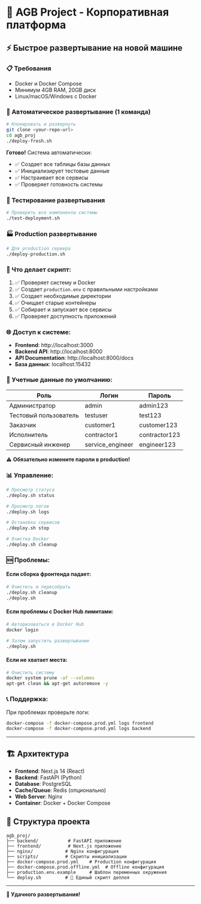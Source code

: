 # 🚀 AGB Project - Корпоративная платформа

## ⚡ Быстрое развертывание на новой машине

### 📋 Требования
- Docker и Docker Compose
- Минимум 4GB RAM, 20GB диск
- Linux/macOS/Windows с Docker

### 🎯 Автоматическое развертывание (1 команда)

```bash
# Клонировать и развернуть
git clone <your-repo-url>
cd agb_proj
./deploy-fresh.sh
```

**Готово!** Система автоматически:
- ✅ Создает все таблицы базы данных
- ✅ Инициализирует тестовые данные
- ✅ Настраивает все сервисы
- ✅ Проверяет готовность системы

### 🧪 Тестирование развертывания

```bash
# Проверить все компоненты системы
./test-deployment.sh
```

### 🏭 Production развертывание

```bash
# Для production сервера
./deploy-production.sh
```

### 🎯 Что делает скрипт:

1. ✅ Проверяет систему и Docker
2. ✅ Создает `production.env` с правильными настройками
3. ✅ Создает необходимые директории
4. ✅ Очищает старые контейнеры
5. ✅ Собирает и запускает все сервисы
6. ✅ Проверяет доступность приложений

### 🌐 Доступ к системе:

- **Frontend**: http://localhost:3000
- **Backend API**: http://localhost:8000
- **API Documentation**: http://localhost:8000/docs
- **База данных**: localhost:15432

### 👤 Учетные данные по умолчанию:

| Роль | Логин | Пароль |
|------|-------|--------|
| Администратор | admin | admin123 |
| Тестовый пользователь | testuser | test123 |
| Заказчик | customer1 | customer123 |
| Исполнитель | contractor1 | contractor123 |
| Сервисный инженер | service_engineer | engineer123 |

⚠️ **Обязательно измените пароли в production!**

### 📊 Управление:

```bash
# Просмотр статуса
./deploy.sh status

# Просмотр логов
./deploy.sh logs

# Остановка сервисов
./deploy.sh stop

# Очистка Docker
./deploy.sh cleanup
```

### 🆘 Проблемы:

#### Если сборка фронтенда падает:
```bash
# Очистить и пересобрать
./deploy.sh cleanup
./deploy.sh
```

#### Если проблемы с Docker Hub лимитами:
```bash
# Авторизоваться в Docker Hub
docker login

# Затем запустить развертывание
./deploy.sh
```

#### Если не хватает места:
```bash
# Очистить систему
docker system prune -af --volumes
apt-get clean && apt-get autoremove -y
```

### 📞 Поддержка:

При проблемах проверьте логи:
```bash
docker-compose -f docker-compose.prod.yml logs frontend
docker-compose -f docker-compose.prod.yml logs backend
```

---

## 🏗️ Архитектура

- **Frontend**: Next.js 14 (React)
- **Backend**: FastAPI (Python)
- **Database**: PostgreSQL
- **Cache/Queue**: Redis (опционально)
- **Web Server**: Nginx
- **Container**: Docker + Docker Compose

## 📁 Структура проекта

```
agb_proj/
├── backend/           # FastAPI приложение
├── frontend/          # Next.js приложение
├── nginx/            # Nginx конфигурация
├── scripts/          # Скрипты инициализации
├── docker-compose.prod.yml    # Production конфигурация
├── docker-compose.prod.offline.yml  # Offline конфигурация
├── production.env.example     # Шаблон переменных окружения
└── deploy.sh         # 🚀 Единый скрипт деплоя
```

---

**🎉 Удачного развертывания!**